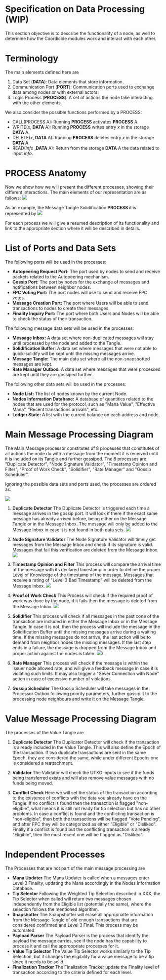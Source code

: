 # Specification on Data Processing (WIP)

This section objective is to describe the functionality of a node, as well to determine how the Coordicide modules work and interact with each other. 

# Terminology 

The main elements defined here are

1. Data Set (**DATA**): Data elements that store information.
2. Communication Port (**PORT**): Communication ports used to exchange data among nodes or with external actors.
3. Logic Process (**PROCESS**): A set of actions the node take interacting with the other elements. 



We also consider the possible functions performed by a PROCESS:

* CALL(PROCESS A): Running **PROCESS** activates  **PROCESS** A.
* WRITE($x$, **DATA** A): Running **PROCESS** writes entry $x$ in the storage **DATA** A.
* DELETE($x$, **DATA** A): Running **PROCESS** deletes entry $x$ in the storage **DATA** A.
* READ(*info* ,**DATA** A): Return from the storage **DATA** A the data related to input *info*.



# PROCESS Anatomy

Now we show how we will present the different processes, showing their different interactions. The main elements of our representation are as follows:
![](https://i.imgur.com/WuHlwWl.png)

As an example, the Message Tangle Solidification **PROCESS** it is represented by
![](https://i.imgur.com/YSjdBOP.png)

For each process we will give a resumed description of its functionality and link to the appropriate section where it will be described in details.

# List of Ports and Data Sets

The following ports will be used in the processes:

* **Autopeering Request Port:** The port used by nodes to send and receive packets related to the Autopeering mechanism. 
* **Gossip Port:** The port by nodes for the exchange of messages and notifications between neighbor nodes.
* **FPC Voting Port:** The port nodes will use to send and receive FPC votes.
* **Message Creation Port:** The port where Users will be able to send transactions to nodes to create their messages. 
* **Finality Inquiry Port:** The port where both Users and Nodes will be able to check the status of their transaction. 

The following message data sets will be used in the processes:
* **Message Inbox:** A data set where non-duplicated messages will stay until processed by the node and added to the Tangle. 
* **Solidification Buffer:** A data set where messages that were not able to quick-solidify will be kept until the missing messages arrive.
* **Message Tangle:** The main data set where all the non-snapshotted messages are kept. 
* **Rate Manager Outbox:** A data set where messages that were processed are kept until they are gossiped further. 

The following other data sets will be used in the processes:
* **Node List:** The list of nodes known by the current Node. 
* **Nodes Information Database:** A database of quantities related to the nodes that are used for the protocol, such as "Mana Value", "Effective Mana", "Recent transactions arrivals", etc. 
* **Ledger State:** A list with the current balance on each address and node. 


# Main Message Processing Diagram 

The Main Message processor constitutes of 8 processes that constitutes of all actions the node do with a message from the moment it is received until it is included on its Tangle and further gossiped. The 8 processes are: "Duplicate Detector", "Node Signature Validator", "Timestamp Opinion and Filter", "Proof of Work Check", "Solidifier", "Rate Manager" and "Gossip Scheduler".

Ignoring the possible data sets and ports used, the processes are ordered as:

![](https://i.imgur.com/xFjNlFd.png)


1. **Duplicate Detector**
The Duplicate Detector is triggered each time a message arrives in the gossip port. It will look if there if the exact same message has already arrived before, being either on the Message Tangle or in the Message Inbox. The message will only be added to the Message Inbox in case it is not found in both data sets.
![](https://i.imgur.com/5Ke3jId.png)

2. **Node Signature Validator**
The Node Signature Validator will timely get messages from the Message Inbox and check if its signature is valid. Messages that fail this verification are deleted from the Message Inbox.
![](https://i.imgur.com/mOrfhqz.png)

3. **Timestamp Opinion and Filter**
This process will compare the arrival time of the message with its declared timestamp in order to define the proper Level of Knowledge of the timestamp of the message. Messages that receive a rating of "Level 3 Bad Timestamp" will be deleted from the Message Inbox. 
![](https://i.imgur.com/lVa7H5L.png)

4. **Proof of Work Check**
This Process will check if the required proof of work was done by the node, if it fails then the message is deleted from the Message Inbox.
![](https://i.imgur.com/sn7UJFD.png)

5. **Solidifier**
This process will check if all messages in the past cone of the transaction are included in either the Message Inbox or in the Message Tangle. In case it is not, then the process will include the message in the Solidification Buffer until the missing messages arrive during a waiting time. If the missing messages do not arrive, the last action will be to demand from neighbor nodes the missing messages. If the last step ends in a failure, the message is dropped from the Message Inbox and proper action against the nodes is taken. 
![](https://i.imgur.com/YSjdBOP.png)\

6. **Rate Manager**
This process will check if the message is within the issuer node allowed rate, and will give a feedback message in case it is violating such limits. It may also trigger a "Sever Connection with Node" action in case of excessive number of violations.

8. **Gossip Scheduler**
The Gossip Scheduler will take messages in the Processor Outbox following priority parameters, further gossip it to the processing node neighbours and write it on the Message Tangle. 



# Value Message Processing Diagram 

The processes of the Value Tangle are 

1. **Duplicate Detector**
The Duplicator Detector will check if the transaction is already included in the Value Tangle. This will also define the Epoch of the transaction. If two duplicate transactions are sent in the same Epoch, they are considered the same, while under different Epochs one is considered a reattachment. 

2. **Validator**
The Validator will check the UTXO inputs to see if the funds being transferred exists and will also remove value messages with no funds being moved. 


3. **Conflict Check**
Here we will set the status of the transaction according to the existence of conflicts with the data you already have on the Tangle. If no conflict is found then the transaction is flagged "non-eligible", what means it is still not ready for tip selection but has no other problems. In case a conflict is found and the conflicting transaction is "non-eligible", then both the transactions will be flagged "Vote Pending", and after FPC they will be categorized as either "Eligible" or "Disliked". Finally if a conflict is found but the conflicting transaction is already "Eligible", then the most recent one will be flagged as "Disliked".


# Independent Processes

The Processes that are not part of the main message processing are

* **Mana Updater**
The Mana Updater is called when a messages enter Level 3 Finality, updating the Mana accordingly in the Nodes Information Database. 
* **Tip Selector**
Following the Weighted Tip Selection described in XXX, the Tip Selector when called will return two messages chosen independently from the Eligible list (potentially the same), where the selection follows the mentioned algorithm. 
* **Snapshotter**
The Snappshotter will erase all appropriatte information from the Message Tangle of old enough transactions that are considered confirmed and Level 3 Final. This process may be automated. 
* **Payload Parser**
The Payload Parser is the process that identify the payload the message carries, see if the node has the capability to process it and call the approppriate processes for it. 
* **Value Tip Selector**
The Value Tip Selector works similarly to the Tip Selection, but it changes the eligibility for a value message to be a tip since it needs to be solid.
* **Finalization Tracker**
The Finalization Tracker update the Finality level of transaction according to the criteria defined for each level. 



<!--stackedit_data:
eyJkaXNjdXNzaW9ucyI6eyJ1WnFsUlZyU3ViSGYxYzA4Ijp7In
RleHQiOiJUaGUgcG9ydCByZXNwb25zaWJsZSBmb3IgdGhlIHBh
Y2tldHMgbmVlZGVkIHRvIG5vZGVzIHRvIHVzZSB0aGUgQXV0b3
BlZXJpbmcgbWVj4oCmIiwic3RhcnQiOjE1MzUsImVuZCI6MTYx
Nn0sInVIcEs0akRGZG1nUVVYUXgiOnsic3RhcnQiOjI0MzAsIm
VuZCI6MjQ0NSwidGV4dCI6Im5vbi1zbmFwc2hvdHRlZCJ9LCJz
N1BuQmQ0aVpvOFByaEhTIjp7InN0YXJ0IjoyNzExLCJlbmQiOj
I3MzcsInRleHQiOiJOb2RlcyBJbmZvcm1hdGlvbiBEYXRhYmFz
ZSJ9LCJIMExjTTlYVVdXbVMwd1QwIjp7InN0YXJ0IjozMDE0LC
JlbmQiOjMyMTMsInRleHQiOiJUaGUgTWFpbiBNZXNzYWdlIHBy
b2Nlc3NvciBjb25zdGl0dXRlcyBvZiA3IHByb2Nlc3NlcyB0aG
F0IGNvbnN0aXR1dGVzIG9mIGFsbCBh4oCmIn0sImc2WkRTQjF4
dGY1UVRDMWciOnsic3RhcnQiOjMyODcsImVuZCI6MzMxNSwidG
V4dCI6IlRpbWVzdGFtcCBPcGluaW9uIGFuZCBGaWx0ZXIifSwi
ZjR0SDh6MUcxMmFmdE8weCI6eyJzdGFydCI6MzM0MiwiZW5kIj
ozMzUyLCJ0ZXh0IjoiU29saWRpZmllciJ9LCJKNXJWbTI0VW9J
ZmRBY0plIjp7InN0YXJ0IjozODU0LCJlbmQiOjM4OTAsInRleH
QiOiIhW10oaHR0cHM6Ly9pLmltZ3VyLmNvbS81S2UzaklkLnBu
ZykifSwiQ1czVTQ4S1daRVpkM04zVSI6eyJzdGFydCI6NDA4Ny
wiZW5kIjo0MTA4LCJ0ZXh0IjoiZnJvbSB0aGUgTWVzc2FnZSBJ
bmJvIn0sIk9idnNOak8waWFuY3psaWUiOnsic3RhcnQiOjQzMD
EsImVuZCI6NDMxOSwidGV4dCI6IkxldmVsIG9mIEtub3dsZWRn
ZSJ9LCJtOUptUHlwalRHRGtKN05nIjp7InN0YXJ0Ijo0NDUyLC
JlbmQiOjQ0ODcsInRleHQiOiIhW10oaHR0cHM6Ly9pLmltZ3Vy
LmNvbS9sVmE3SDVMLnBuZyJ9LCJqd0ExT3lKN3VnVm1lejR5Ij
p7InN0YXJ0Ijo0NjU3LCJlbmQiOjQ2OTMsInRleHQiOiIhW10o
aHR0cHM6Ly9pLmltZ3VyLmNvbS9zbjdVSkZELnBuZykifSwiYj
RhM2tJeVpsWlJPZFZLRiI6eyJzdGFydCI6NTE3NywiZW5kIjo1
MjQ0LCJ0ZXh0IjoiZnJvbSB0aGUgTWVzc2FnZSBJbmJveCBhbm
QgcHJvcGVyIGFjdGlvbiBhZ2FpbnN0IHRoZSBub2RlcyBpcyB0
YWtlbiJ9LCJmQWtLa1Z2U3VTUWxwclNnIjp7InN0YXJ0Ijo1ND
c4LCJlbmQiOjU1NTUsInRleHQiOiJTZXZlciBDb25uZWN0aW9u
IHdpdGggTm9kZVwiIGFjdGlvbiBpbiBjYXNlIG9mIGV4Y2Vzc2
l2ZSBudW1iZXIgb2YgdmlvbGF0aW9ucy4ifSwiNlNFQk1qZlpy
ZUNWSmFxZCI6eyJzdGFydCI6NTI5MCwiZW5kIjo1MzA0LCJ0ZX
h0IjoiKlJhdGUgTWFuYWdlcioifSwiRzFPd1p1QjNidHg1cmZx
ViI6eyJzdGFydCI6NTU2MiwiZW5kIjo1NTc4LCJ0ZXh0IjoiR2
9zc2lwIFNjaGVkdWxlciJ9LCJ0RklLdWk5eTBmNXJFcnZYIjp7
InN0YXJ0Ijo1ODA1LCJlbmQiOjU4MTIsInRleHQiOiJUaGUgcH
JvIn0sImM2RDlWNVU0VGJFeDU2TXYiOnsic3RhcnQiOjYxMjgs
ImVuZCI6NjEzNCwidGV4dCI6IkVwb2NocyJ9LCJBV2o0VENiWX
c0STVITloxIjp7InN0YXJ0Ijo2NjczLCJlbmQiOjY3MjIsInRl
eHQiOiJhbmQgdGhlIGNvbmZsaWN0aW5nIHRyYW5zYWN0aW9uIG
lzIFwibm9uLWVsaWdpYmxlXCIifSwiRVpsRHBQUk40ZTZIZ1dr
OSI6eyJzdGFydCI6Njg5NCwiZW5kIjo2OTA4LCJ0ZXh0IjoiaG
UgY29uZmxpY3RpbmcifX0sImNvbW1lbnRzIjp7IjBPYzJZZmF1
aXh2OFNDclAiOnsiZGlzY3Vzc2lvbklkIjoidVpxbFJWclN1Yk
hmMWMwOCIsInN1YiI6ImdoOjUxMTEyNjE4IiwidGV4dCI6InRo
ZSBwb3J0IGZvciBhdXRvcGVlcmluZyBwcm90b2NvbC9yZXF1ZX
N0cz8gRG9uIHQgdW5kZXJzdGFuZCB3aGF0IHRoZSBkZWNpc2lv
biBvbiAgd2hvIHRvIGNvbm5lY3QgaGFzIHRvIHRvIHdpdGggdG
hlIHBvcnQuIiwiY3JlYXRlZCI6MTU5NTQyMDk3NzU1NH0sIjNj
QUVXMmZwdHRVRnFvME4iOnsiZGlzY3Vzc2lvbklkIjoidVpxbF
JWclN1YkhmMWMwOCIsInN1YiI6ImdoOjY4MjUwMzUwIiwidGV4
dCI6IkkgdHJpZWQgdG8gZ2l2ZSBhIGJldHRlciB3b3JkaW5nLC
B0aGUgb2xkIG9uZSB3YXMgYXdmdWwuIiwiY3JlYXRlZCI6MTU5
NTQ0NDExMTE0Mn0sInUyV1B2ME5aT1Q0alJPY2giOnsiZGlzY3
Vzc2lvbklkIjoidVpxbFJWclN1YkhmMWMwOCIsInN1YiI6Imdo
OjUxMTEyNjE4IiwidGV4dCI6InNvIGl0cyB0aGUgc2FtZSBwb3
J0IGZvciBzZW5kaW5nIGFuZCByZXF1ZXN0aW5nLiBJZiB5ZXMg
cGVyaGFwcyBqdXN0IGNhbGwgaXN0IEF1dG9wZWVyaW5nIFBvcn
QiLCJjcmVhdGVkIjoxNTk1NTAwNTg2MTIyfSwiaDZOdUJESTRw
Tm42SmpEQyI6eyJkaXNjdXNzaW9uSWQiOiJ1SHBLNGpERmRtZ1
FVWFF4Iiwic3ViIjoiZ2g6NTExMTI2MTgiLCJ0ZXh0IjoiZGVm
aW5lIHNuYXBzaG90IHNvbWV3aGVyZSIsImNyZWF0ZWQiOjE1OT
U1MDA3MDI5NTV9LCJpVDZVTzRFVXRwNHVwYWdXIjp7ImRpc2N1
c3Npb25JZCI6InM3UG5CZDRpWm84UHJoSFMiLCJzdWIiOiJnaD
o1MTExMjYxOCIsInRleHQiOiJqdXN0IFwiTm9kZSBEYXRhYmFz
ZVwiPyIsImNyZWF0ZWQiOjE1OTU1MDA4MTA1MzV9LCJUUUhsej
BXUDdWWk9lMnBLIjp7ImRpc2N1c3Npb25JZCI6IkgwTGNNOVhV
V1dtUzB3VDAiLCJzdWIiOiJnaDo1MTExMjYxOCIsInRleHQiOi
JUaGUgTWFpbiBNZXNzYWdlIHByb2Nlc3NvciBpcyBkaXZpZGVk
IGludG8gNyBzdWItcHJvY2Vzc2VzOyBjb3ZlcmluZyBhbGwgYW
N0aW9ucyBhIG5vZGUgaGFzIHRvIHBlcmZvcm0gaW4gb3JkZXIg
dG8gc2VuZCBhIG1lc3NhZ2UgPyIsImNyZWF0ZWQiOjE1OTU1MD
A5NzkxNDJ9LCJkRkpMbmd0cmlTNmp3MWo4Ijp7ImRpc2N1c3Np
b25JZCI6IkgwTGNNOVhVV1dtUzB3VDAiLCJzdWIiOiJnaDo1MT
ExMjYxOCIsInRleHQiOiI3LT44IiwiY3JlYXRlZCI6MTU5NTUw
MTAwNzM4M30sIkRKVUhRYmZnMFZMMzh6ZjkiOnsiZGlzY3Vzc2
lvbklkIjoiZzZaRFNCMXh0ZjVRVEMxZyIsInN1YiI6ImdoOjUx
MTEyNjE4IiwidGV4dCI6IlRpbWVzdGFtcCBjaGVjaz8iLCJjcm
VhdGVkIjoxNTk1NTAxMDMxMjg3fSwiWDdVZFVHaHR1QThUZk96
ciI6eyJkaXNjdXNzaW9uSWQiOiJmNHRIOHoxRzEyYWZ0TzB4Ii
wic3ViIjoiZ2g6NTExMTI2MTgiLCJ0ZXh0Ijoib3IgTVQgU29s
aWRpZmllcj8iLCJjcmVhdGVkIjoxNTk1NTAxMDU2NDI0fSwiWm
ZJQms3dVYwN3lYRmh5ZCI6eyJkaXNjdXNzaW9uSWQiOiJKNXJW
bTI0VW9JZmRBY0plIiwic3ViIjoiZ2g6NTExMTI2MTgiLCJ0ZX
h0IjoiV2h5IERlbGV0ZSBpbiBNZXNzYWdlIEluYm94PyIsImNy
ZWF0ZWQiOjE1OTU1MDEyMDY0NjB9LCI4a2Nhenh5OWpMNzFXVU
RhIjp7ImRpc2N1c3Npb25JZCI6IkNXM1U0OEtXWkVaZDNOM1Ui
LCJzdWIiOiJnaDo1MTExMjYxOCIsInRleHQiOiJhZGQgXCJERU
xFVEUgTWVzc2FnZSBJbmJveFwiIiwiY3JlYXRlZCI6MTU5NTUw
MTM4NDM2Nn0sIlFBODhKV1dVRklsbVRxMUgiOnsiZGlzY3Vzc2
lvbklkIjoiQ1czVTQ4S1daRVpkM04zVSIsInN1YiI6ImdoOjUx
MTEyNjE4IiwidGV4dCI6Ik9uY2UgYSBtZXNzYWdlIGlzIGRlbG
V0ZWQgZnJvbSBJbmJveCwgZ29zc2lwIG1pZ2h0IHB1dCBpdCB0
aGVyZSB5ZXQgYW5vdGhlciB0aW1lID8iLCJjcmVhdGVkIjoxNT
k1NTAxNDM2MDM2fSwiVlNXSlF6WXd6NzV4VmRoQSI6eyJkaXNj
dXNzaW9uSWQiOiJPYnZzTmpPMGlhbmN6bGllIiwic3ViIjoiZ2
g6NTExMTI2MTgiLCJ0ZXh0IjoiaW50cm9kdWNlIGxpbmsgdG8g
RGVmaW5pdGlvbiIsImNyZWF0ZWQiOjE1OTU1MDE0NzQ4NDl9LC
JXNUc3WGNmTkJ2a0hQYVZ5Ijp7ImRpc2N1c3Npb25JZCI6Im05
Sm1QeXBqVEdEa0o3TmciLCJzdWIiOiJnaDo1MTExMjYxOCIsIn
RleHQiOiJNaXNzaW5nIERFTEVURSBNZXNzYWdlIElOQk9YLCIs
ImNyZWF0ZWQiOjE1OTU1MDE1NDYwMzd9LCI0eWVBbjhUWVVSQn
NwekR4Ijp7ImRpc2N1c3Npb25JZCI6Im05Sm1QeXBqVEdEa0o3
TmciLCJzdWIiOiJnaDo1MTExMjYxOCIsInRleHQiOiJBbmQgUk
VBRCIsImNyZWF0ZWQiOjE1OTU1MDE2NjE2MjN9LCJ1M1dzVjJ0
aURkQThuWU5FIjp7ImRpc2N1c3Npb25JZCI6Imp3QTFPeUo3dW
dWbWV6NHkiLCJzdWIiOiJnaDo1MTExMjYxOCIsInRleHQiOiJX
cm9uZyBEQiBvcGVyYXRpb247IFJFQUQvREVMRVRFIE1lc3NhZ2
UgSW5ib3giLCJjcmVhdGVkIjoxNTk1NTAxNzI5NjcwfSwiMkFi
T2FtU0c3OTdXQ0NybSI6eyJkaXNjdXNzaW9uSWQiOiJiNGEza0
l5WmxaUk9kVktGIiwic3ViIjoiZ2g6NTExMTI2MTgiLCJ0ZXh0
IjoiYWRkIHRoZXNlIGFjdGlvbiB0byBmaWd1cmUiLCJjcmVhdG
VkIjoxNTk1NTAxODIxNTYwfSwiTEtuR0FZbjJMNkFBUUZZRiI6
eyJkaXNjdXNzaW9uSWQiOiJmQWtLa1Z2U3VTUWxwclNnIiwic3
ViIjoiZ2g6NTExMTI2MTgiLCJ0ZXh0IjoieW91IG1lYW4gZHJv
cHBpbmcgdGhlIG5vZGU/IiwiY3JlYXRlZCI6MTU5NTUwMjAwMj
k2MH0sImFyT1RPNHhMVUNNSmdJUlciOnsiZGlzY3Vzc2lvbklk
IjoiNlNFQk1qZlpyZUNWSmFxZCIsInN1YiI6ImdoOjUxMTEyNj
E4IiwidGV4dCI6IkFkZCBGaWd1cmUiLCJjcmVhdGVkIjoxNTk1
NTAyMDIyNTUwfSwiMWFWaUNCck1DRFlDRW91ZiI6eyJkaXNjdX
NzaW9uSWQiOiJHMU93WnVCM2J0eDVyZnFWIiwic3ViIjoiZ2g6
NTExMTI2MTgiLCJ0ZXh0IjoiQWRkIEZpZ3VyZSIsImNyZWF0ZW
QiOjE1OTU1MDIwNTAwNDl9LCIxeVJ4OGVXOWZ5SHpOd2xjIjp7
ImRpc2N1c3Npb25JZCI6InRGSUt1aTl5MGY1ckVydlgiLCJzdW
IiOiJnaDo1MTExMjYxOCIsInRleHQiOiJBbGwgdGhpcyBjb21l
IGFmdGVyIHRoZSBNYWluIE1lc3NhZ2UgUHJvYyBEaWFnLiBUaG
lzIHNob3VsZCBiZSBzYWlkIGV4cGxpY3RseSIsImNyZWF0ZWQi
OjE1OTU1MDIyODYxMjh9LCJaNU1lYTUzaktYUDBHOHloIjp7Im
Rpc2N1c3Npb25JZCI6ImM2RDlWNVU0VGJFeDU2TXYiLCJzdWIi
OiJnaDo1MTExMjYxOCIsInRleHQiOiJOb3QgY2xlYXIgd2hhdC
BhbiBFcG9jaCBpcyIsImNyZWF0ZWQiOjE1OTU1MDIzOTQ1MjR9
LCJEbXJab2JNcnlROHpvdHp2Ijp7ImRpc2N1c3Npb25JZCI6Ik
FXajRUQ2JZdzRJNUhOWjEiLCJzdWIiOiJnaDo1MTExMjYxOCIs
InRleHQiOiJNaXNzaW5nIHRoZSBpbmZvcm1hdGlvbiB3aGVuIG
EgdHggdHVybnMgaW50byBlbGlnaWJsZSIsImNyZWF0ZWQiOjE1
OTU1MDI1ODU5MTR9LCJMbDNVamswd25heVpOT0MwIjp7ImRpc2
N1c3Npb25JZCI6IkVabERwUFJONGU2SGdXazkiLCJzdWIiOiJn
aDo1MTExMjYxOCIsInRleHQiOiJpbiBnZW5lcmFsIHRoZXJlIG
1pZ2h0IGJlIG1vcmUgdGhhbiAxIGNvbmZsaWN0aW5nIHR4Iiwi
Y3JlYXRlZCI6MTU5NTUwMjYzMzQ1M319LCJoaXN0b3J5IjpbLT
EwMzkzMTc0NSwxOTczMTgxMDYzLC0xNTgxOTUxODExLC02NDQy
MDI4MjgsLTE3NTI0NzY3Nyw4OTAzNTYzNDksLTY3NjY0NTIxOV
19
-->